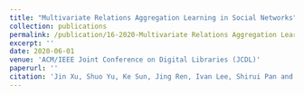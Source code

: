 ```yaml
---
title: "Multivariate Relations Aggregation Learning in Social Networks"
collection: publications
permalink: /publication/16-2020-Multivariate Relations Aggregation Learning in Social Networks
excerpt: ''
date: 2020-06-01
venue: 'ACM/IEEE Joint Conference on Digital Libraries (JCDL)'
paperurl: ''
citation: 'Jin Xu, Shuo Yu, Ke Sun, Jing Ren, Ivan Lee, Shirui Pan and Feng Xia. Multivariate Relations Aggregation Learning in Social Networks, <i>ACM/IEEE Joint Conference on Digital Libraries (JCDL)</i>, Wuhan, Hubei, China, August 1-5, 2020.'
---
```

